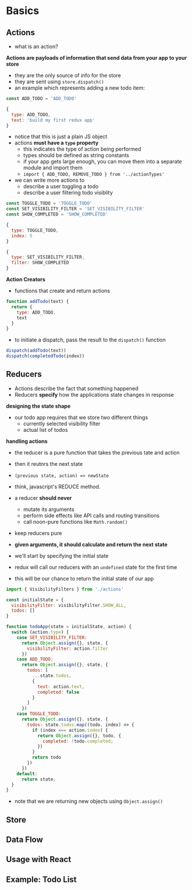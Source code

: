 # Basics

## Actions
* what is an action?

__Actions are payloads of information that send data from your app to your store__

* they are the only source of info for the store
* they are sent using `store.dispatch()`
* an example which represents adding a new todo item:

```js
const ADD_TODO = 'ADD_TODO'

{
  type: ADD_TODO,
  text: 'build my first redux app'
}
```

* notice that this is just a plain JS object
* actions __must have a `type` property__
  - this indicates the type of action being performed
  - types should be defined as string constants
  - if your app gets large enough, you can move them into a separate module and import them
  - `import { ADD_TODO, REMOVE_TODO } from '../actionTypes'`
* we can write more actions to
  - describe a user toggling a todo
  - describe a user filtering todo visiblity

```js
const TOGGLE_TODO = 'TOGGLE_TODO'
const SET_VISIBILITY_FILTER = 'SET_VISIBILITY_FILTER'
const SHOW_COMPLETED = 'SHOW_COMPLETED'

{
  type: TOGGLE_TODO,
  index: 5
}

{
  type: SET_VISIBILITY_FILTER,
  filter: SHOW_COMPLETED
}
```

__Action Creators__

* functions that create and return actions

```js
function addTodo(text) {
  return {
    type: ADD_TODO,
    text
  }
}
```

* to initiate a dispatch, pass the result to the `dispatch()` function

```js
dispatch(addTodo(text))
dispatch(completedTodo(index))
```

## Reducers
* Actions describe the fact that something happened
* Reducers **specify** how the applications state changes in response

__designing the state shape__

* our todo app requires that we store two different things
  - currently selected visibility filter
  - actual list of todos

__handling actions__

* the reducer is a pure function that takes the previous tate and action
* then it reutnrs the next state
* `(previous state, action) => newState`
* think, javascript's REDUCE method.
* a reducer **should never**
  - mutate its arguments
  - perform side effects like API calls and routing transitions
  - call noon-pure functions like `Math.random()`
* keep reducers pure
* __given arguments, it should calculate and return the next state__


* we'll start by specifying the initial state
* redux will call our reducers with an `undefined` state for the first time
* this will be our chance to return the initial state of our app

```js
import { VisibilityFilters } from './actions'

const initialState = {
  visibilityFilter: visibilityFilter.SHOW_ALL,
  todos: []
}

function todoApp(state = initialState, action) {
  switch (action.type) {
    case SET_VISIBILITY_FILTER:
      return Object.assign({}, state, {
        visibilityFilter: action.filter
      })
    case ADD_TODO:
      return Object.assign({}, state, {
        todos: [
          ...state.todos,
          {
            text: action.text,
            completed: false
          }
        ]
      })
    case TOGGLE_TODO:
      return Object.assign({}, state, {
        todos: state.todos.map((todo, index) => {
          if (index === action.index) {
            return Object.assign({}, todo, {
              completed: !todo.completed;
            })
          }
          return todo
        })
      })
    default:
      return state;
  }
}
```

* note that we are returning new objects using `Object.assign()`

## Store
## Data Flow
## Usage with React
## Example: Todo List
